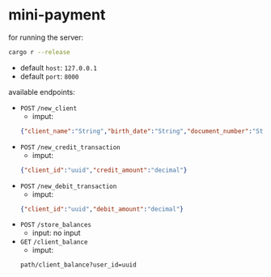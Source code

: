 # mini-payment

for running the server:

```bash
cargo r --release
```

 - default `host`: `127.0.0.1`
 - default `port`: `8000`

available endpoints:

 - `POST` `/new_client`
   - imput:
    ```json
    {"client_name":"String","birth_date":"String","document_number":"String","country":"String"}
    ```
 - `POST` `/new_credit_transaction`
   - imput:
    ```json
    {"client_id":"uuid","credit_amount":"decimal"}
    ```
 - `POST` `/new_debit_transaction`
   - imput:
    ```json
    {"client_id":"uuid","debit_amount":"decimal"}
    ```
 - `POST` `/store_balances`
   - input: no input
 - `GET`  `/client_balance`
   - imput:
    ```bash
    path/client_balance?user_id=uuid
    ```
